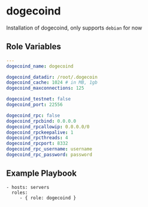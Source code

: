 dogecoind
=========

Installation of dogecoind, only supports `debian` for now

Role Variables
--------------

```yaml
---
dogecoind_name: dogecoind

dogecoind_datadir: /root/.dogecoin
dogecoind_cache: 1024 # in MB, 1gb
dogecoind_maxconnections: 125

dogecoind_testnet: false
dogecoind_port: 22556

dogecoind_rpc: false
dogecoind_rpcbind: 0.0.0.0
dogecoind_rpcallowip: 0.0.0.0/0
dogecoind_rpckeepalive: 1
dogecoind_rpcthreads: 4
dogecoind_rpcport: 8332
dogecoind_rpc_username: username
dogecoind_rpc_password: password
```

Example Playbook
----------------

    - hosts: servers
      roles:
         - { role: dogecoind }
